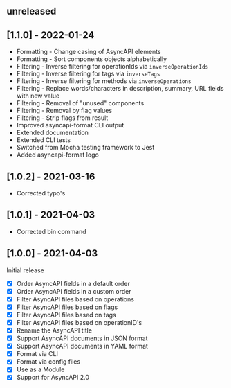 ## unreleased

## [1.1.0] - 2022-01-24

- Formatting - Change casing of AsyncAPI elements
- Formatting - Sort components objects alphabetically
- Filtering - Inverse filtering for operationIds via `inverseOperationIds`
- Filtering - Inverse filtering for tags via `inverseTags`
- Filtering - Inverse filtering for methods via `inverseOperations`
- Filtering - Replace words/characters in description, summary, URL fields with new value
- Filtering - Removal of "unused" components
- Filtering - Removal by flag values
- Filtering - Strip flags from result
- Improved asyncapi-format CLI output
- Extended documentation
- Extended CLI tests
- Switched from Mocha testing framework to Jest
- Added asyncapi-format logo

## [1.0.2] - 2021-03-16

- Corrected typo's

## [1.0.1] - 2021-04-03

- Corrected bin command

## [1.0.0] - 2021-04-03

Initial release

- [x] Order AsyncAPI fields in a default order
- [x] Order AsyncAPI fields in a custom order
- [x] Filter AsyncAPI files based on operations
- [x] Filter AsyncAPI files based on flags
- [x] Filter AsyncAPI files based on tags
- [x] Filter AsyncAPI files based on operationID's
- [x] Rename the AsyncAPI title
- [x] Support AsyncAPI documents in JSON format
- [x] Support AsyncAPI documents in YAML format
- [x] Format via CLI
- [x] Format via config files
- [x] Use as a Module
- [x] Support for AsyncAPI 2.0
